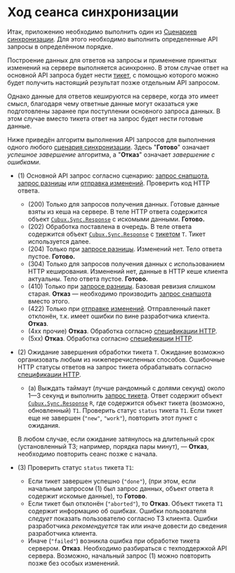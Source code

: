 Ход сеанса синхронизации
========================

Итак, приложению необходимо выполнить один из
[Сценариев синхронизации][scenarios]. Для этого необходимо выполнить
определенные API запросы в определённом порядке.

Построение данных для ответов на запросы и применение принятых изменений
на сервере выполняется асинхронно. В этом случае ответ на основной API
запроса будет нести [тикет][ticket], с помощью которого можно будет
получить настоящий результат позже отдельным API запросом.

Однако данные для ответов кешируются на сервере, когда это имеет смысл,
благодаря чему ответные данные могут оказаться уже подготовлены заранее
при поступлении основного запроса данных. В этом случае вместо тикета
ответ на запрос будет нести готовые данные.

Ниже приведён алгоритм выполнения API запросов для выполнения одного
любого [сценария синхронизации][scenarios]. Здесь "**Готово**" означает
_успешное завершение_ алгоритма, а "**Отказ**" означает _завершение с
ошибками_.

*   (1) Основной API запрос согласно сценарию:
    [запрос снапшота][api-snapshot], [запрос разницы][api-diff] или
    [отправка изменений][api-submit]. Проверить код HTTP ответа.

    *   (200) Только для запросов получения данных. Готовые данные взяты
        из кеша на сервере. В теле HTTP ответа содержится объект
        [`Cubux.Sync.Response`][Cubux.Sync.Response] с искомыми данными.
        **Готово.**
    *   (202) Обработка поставлена в очередь. В теле ответа содержится
        объект [`Cubux.Sync.Response`][Cubux.Sync.Response] с
        [тикетом][ticket] `T`. Тикет используется далее.
    *   (204) Только при [запросе разницы][api-diff]. Изменений нет. Тело
        ответа пустое. **Готово.**
    *   (304) Только для запросов получения данных с использованием HTTP
        кеширования. Изменений нет, данные в HTTP кеше клиента
        актуальны. Тело ответа пустое. **Готово.**
    *   (410) Только при [запросе разницы][api-diff]. Базовая ревизия
        слишком старая. **Отказ** — необходимо производить
        [запрос снапшота][api-snapshot] вместо этого.
    *   (422) Только при [отправке изменений][api-submit]. Отправленный
        пакет отклонён, т.к. имеет ошибки по вине разработчика клиента.
        **Отказ**.
    *   (4xx прочие) **Отказ**. Обработка согласно 
        [спецификации HTTP][http].
    *   (5xx) **Отказ**. Обработка согласно [спецификации HTTP][http].

*   (2) Ожидание завершения обработки тикета `T`. Ожидание возможно
    организовать любым из нижеперечисленных способов. Ошибочные HTTP
    статусы ответов на запрос тикета обрабатывать согласно
    [спецификации HTTP][http].

    *   (a) Выждать таймаут (лучше рандомный с долями секунд) около
        1—3 секунд и выполнить [запрос тикета][api-ticket]. Ответ
        содержит объект [`Cubux.Sync.Response`][Cubux.Sync.Response]
        `R`, где содержится объект тикета (возможно, обновленный) `T1`.
        Проверить статус `status` тикета `T1`. Если тикет еще не
        завершен (`"new"`, `"work"`), повторить этот пункт с ожидания.

    В любом случае, если ожидание затянулось на длительный срок
    (установленный ТЗ; например, порядка пары минут), — **Отказ**,
    необходимо повторить сеанс позже с начала.

*   (3) Проверить статус `status` тикета `T1`:

    *   Если тикет завершен успешно (`"done"`), (при этом, если
        начальным запросом (1) был запрос данных, объект ответа `R`
        содержит искомые данные), то **Готово**.
    *   Если тикет был отклонён (`"aborted"`), то **Отказ**. Объект
        тикета `T1` содержит информацию об ошибках. Ошибки
        пользователя _следует_ показать пользователю согласно ТЗ
        клиента. Ошибки разработчика _рекомендуется_ так или иначе
        довести до сведения разработчика клиента.
    *   Иначе (`"failed"`) возникла ошибка при обработке тикета
        сервером. **Отказ**. Необходимо разбираться с техподдержкой
        API сервера. Возможно, начальный запрос (1) можно повторить
        позже без особых изменений.


[api-diff]: api/diff.md
[api-snapshot]: api/snapshot.md
[api-submit]: api/submit.md
[api-ticket]: api/ticket.md
[context-team]: context/team.md
[context-user]: context/user.md
[scenarios]: 03-scenarios.md
[ticket]: ../type/sync/ticket.md
[Cubux.Sync.Response]: ../type/sync/response.md
[http]: https://tools.ietf.org/html/rfc7231
